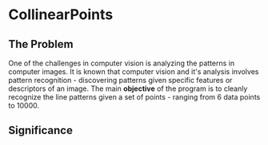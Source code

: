 # CollinearPoints

## The Problem
One of the challenges in computer vision is analyzing the patterns in computer images.  It is known that computer vision and it's analysis involves pattern recognition - discovering patterns given specific features or descriptors of an image.  The main **objective** of the program is to cleanly recognize the line patterns given a set of points - ranging from 6 data points to 10000.

## Significance

